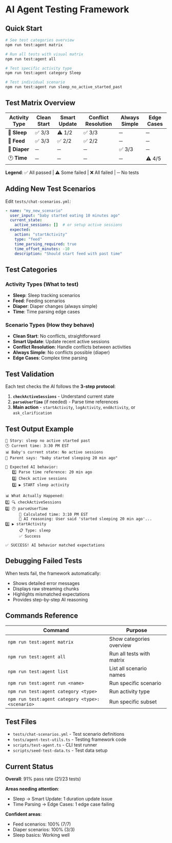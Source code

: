 # AI Agent Testing Framework

## Quick Start

```bash
# See test categories overview
npm run test:agent matrix

# Run all tests with visual matrix
npm run test:agent all

# Test specific activity type
npm run test:agent category Sleep

# Test individual scenario
npm run test:agent run sleep_no_active_started_past
```

## Test Matrix Overview

| Activity Type | Clean Start | Smart Update | Conflict Resolution | Always Simple | Edge Cases |
|---------------|-------------|--------------|-------------------|---------------|------------|
| 🛌 **Sleep**     | ✅ 3/3      | ⚠️ 1/2       | ✅ 3/3            | ─             | ─          |
| 🍼 **Feed**      | ✅ 3/3      | ✅ 2/2       | ✅ 2/2            | ─             | ─          |
| 👶 **Diaper**    | ─           | ─            | ─                 | ✅ 3/3        | ─          |
| 🕐 **Time**      | ─           | ─            | ─                 | ─             | ⚠️ 4/5     |

**Legend**: ✅ All passed | ⚠️ Some failed | ❌ All failed | ─ No tests

## Adding New Test Scenarios

Edit `tests/chat-scenarios.yml`:

```yaml
- name: "my_new_scenario"
  user_input: "baby started eating 10 minutes ago"
  current_state: 
    active_sessions: []  # or setup active sessions
  expected:
    action: "startActivity"
    type: "feed"
    time_parsing_required: true
    time_offset_minutes: -10
    description: "Should start feed with past time"
```

## Test Categories

### Activity Types (What to test)
- **Sleep**: Sleep tracking scenarios
- **Feed**: Feeding scenarios
- **Diaper**: Diaper changes (always simple)
- **Time**: Time parsing edge cases

### Scenario Types (How they behave)
- **Clean Start**: No conflicts, straightforward
- **Smart Update**: Update recent active sessions
- **Conflict Resolution**: Handle conflicts between activities
- **Always Simple**: No conflicts possible (diaper)
- **Edge Cases**: Complex time parsing

## Test Validation

Each test checks the AI follows the **3-step protocol**:

1. **`checkActiveSessions`** - Understand current state
2. **`parseUserTime`** (if needed) - Parse time references  
3. **Main action** - `startActivity`, `logActivity`, `endActivity`, or `ask_clarification`

## Test Output Example

```
📖 Story: sleep no active started past
🕐 Current time: 3:30 PM EST
📊 Baby's current state: No active sessions
💬 Parent says: "baby started sleeping 20 min ago"

🤖 Expected AI behavior:
   1️⃣ Parse time reference: 20 min ago
   2️⃣ Check active sessions
   3️⃣ ▶️ START sleep activity

📊 What Actually Happened:
1️⃣ 🔍 checkActiveSessions
2️⃣ 🕐 parseUserTime
      🎯 Calculated time: 3:10 PM EST
      💭 AI reasoning: User said 'started sleeping 20 min ago'...
3️⃣ ▶️ startActivity
      📋 Type: sleep
      ✅ Success

✅ SUCCESS! AI behavior matched expectations
```

## Debugging Failed Tests

When tests fail, the framework automatically:
- Shows detailed error messages
- Displays raw streaming chunks
- Highlights mismatched expectations
- Provides step-by-step AI reasoning

## Commands Reference

| Command | Purpose |
|---------|---------|
| `npm run test:agent matrix` | Show categories overview |
| `npm run test:agent all` | Run all tests with matrix |
| `npm run test:agent list` | List all scenario names |
| `npm run test:agent run <name>` | Run specific scenario |
| `npm run test:agent category <type>` | Run activity type |
| `npm run test:agent category <type>:<scenario>` | Run specific subset |

## Test Files

- `tests/chat-scenarios.yml` - Test scenario definitions
- `tests/agent-test-utils.ts` - Testing framework code
- `scripts/test-agent.ts` - CLI test runner
- `scripts/seed-test-data.ts` - Test data setup

## Current Status

**Overall**: 91% pass rate (21/23 tests)

**Areas needing attention**:
- Sleep → Smart Update: 1 duration update issue
- Time Parsing → Edge Cases: 1 edge case failing

**Confident areas**:
- Feed scenarios: 100% (7/7)
- Diaper scenarios: 100% (3/3) 
- Sleep basics: Working well
